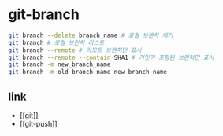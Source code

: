 # git-branch

```sh
git branch --delete branch_name # 로컬 브랜치 제거
git branch # 로컬 브린치 리스트
git branch --remote # 리모트 브랜치만 표시
git branch --remote --contain SHA1 # 커밋이 포함된 브랜치만 표시
git branch -m new_branch_name
git branch -m old_branch_name new_branch_name
```

## link
- [[git]]
- [[git-push]]

